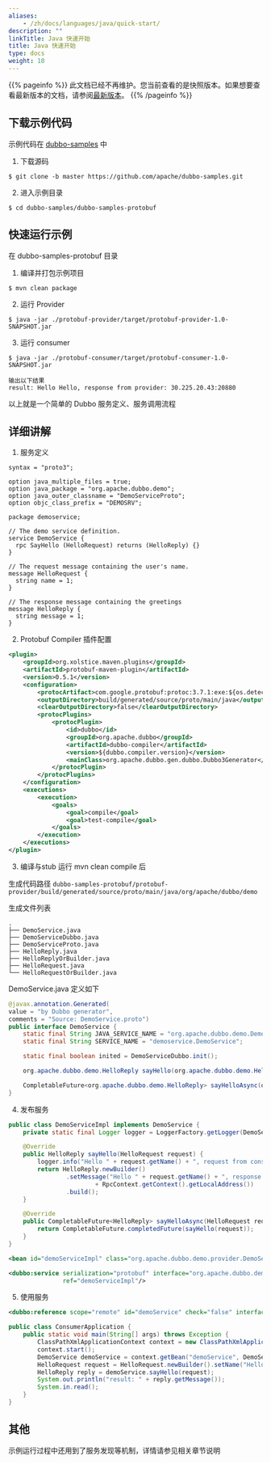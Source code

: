```yaml
---
aliases:
    - /zh/docs/languages/java/quick-start/
description: ""
linkTitle: Java 快速开始
title: Java 快速开始
type: docs
weight: 10
---
```




{{% pageinfo %}} 此文档已经不再维护。您当前查看的是快照版本。如果想要查看最新版本的文档，请参阅[最新版本](/zh-cn/docs3-v2/java-sdk/quick-start/)。
{{% /pageinfo %}}

## 下载示例代码
示例代码在 [dubbo-samples](https://github.com/apache/dubbo-samples) 中
1. 下载源码
```shell script
$ git clone -b master https://github.com/apache/dubbo-samples.git
```
2. 进入示例目录
```shell script
$ cd dubbo-samples/dubbo-samples-protobuf
```

## 快速运行示例
在 dubbo-samples-protobuf 目录

1. 编译并打包示例项目
```shell script
$ mvn clean package
```

2. 运行 Provider
```shell script
$ java -jar ./protobuf-provider/target/protobuf-provider-1.0-SNAPSHOT.jar 
```

3. 运行 consumer
```shell script
$ java -jar ./protobuf-consumer/target/protobuf-consumer-1.0-SNAPSHOT.jar 

输出以下结果
result: Hello Hello, response from provider: 30.225.20.43:20880
```


以上就是一个简单的 Dubbo 服务定义、服务调用流程

## 详细讲解
1. 服务定义
```text
syntax = "proto3";

option java_multiple_files = true;
option java_package = "org.apache.dubbo.demo";
option java_outer_classname = "DemoServiceProto";
option objc_class_prefix = "DEMOSRV";

package demoservice;

// The demo service definition.
service DemoService {
  rpc SayHello (HelloRequest) returns (HelloReply) {}
}

// The request message containing the user's name.
message HelloRequest {
  string name = 1;
}

// The response message containing the greetings
message HelloReply {
  string message = 1;
}

```

2. Protobuf Compiler 插件配置
```xml
<plugin>
    <groupId>org.xolstice.maven.plugins</groupId>
    <artifactId>protobuf-maven-plugin</artifactId>
    <version>0.5.1</version>
    <configuration>
        <protocArtifact>com.google.protobuf:protoc:3.7.1:exe:${os.detected.classifier}</protocArtifact>
        <outputDirectory>build/generated/source/proto/main/java</outputDirectory>
        <clearOutputDirectory>false</clearOutputDirectory>
        <protocPlugins>
            <protocPlugin>
                <id>dubbo</id>
                <groupId>org.apache.dubbo</groupId>
                <artifactId>dubbo-compiler</artifactId>
                <version>${dubbo.compiler.version}</version>
                <mainClass>org.apache.dubbo.gen.dubbo.Dubbo3Generator</mainClass>
            </protocPlugin>
        </protocPlugins>
    </configuration>
    <executions>
        <execution>
            <goals>
                <goal>compile</goal>
                <goal>test-compile</goal>
            </goals>
        </execution>
    </executions>
</plugin>
```

3. 编译与stub
运行 mvn clean compile 后

生成代码路径
`dubbo-samples-protobuf/protobuf-provider/build/generated/source/proto/main/java/org/apache/dubbo/demo`

生成文件列表
```text
.
├── DemoService.java
├── DemoServiceDubbo.java
├── DemoServiceProto.java
├── HelloReply.java
├── HelloReplyOrBuilder.java
├── HelloRequest.java
└── HelloRequestOrBuilder.java
```

DemoService.java 定义如下
```java
@javax.annotation.Generated(
value = "by Dubbo generator",
comments = "Source: DemoService.proto")
public interface DemoService {
    static final String JAVA_SERVICE_NAME = "org.apache.dubbo.demo.DemoService";
    static final String SERVICE_NAME = "demoservice.DemoService";

    static final boolean inited = DemoServiceDubbo.init();

    org.apache.dubbo.demo.HelloReply sayHello(org.apache.dubbo.demo.HelloRequest request);

    CompletableFuture<org.apache.dubbo.demo.HelloReply> sayHelloAsync(org.apache.dubbo.demo.HelloRequest request);
}
```

4. 发布服务
```java
public class DemoServiceImpl implements DemoService {
    private static final Logger logger = LoggerFactory.getLogger(DemoServiceImpl.class);

    @Override
    public HelloReply sayHello(HelloRequest request) {
        logger.info("Hello " + request.getName() + ", request from consumer: " + RpcContext.getContext().getRemoteAddress());
        return HelloReply.newBuilder()
                .setMessage("Hello " + request.getName() + ", response from provider: "
                        + RpcContext.getContext().getLocalAddress())
                .build();
    }

    @Override
    public CompletableFuture<HelloReply> sayHelloAsync(HelloRequest request) {
        return CompletableFuture.completedFuture(sayHello(request));
    }
}
```

```xml
<bean id="demoServiceImpl" class="org.apache.dubbo.demo.provider.DemoServiceImpl"/>

<dubbo:service serialization="protobuf" interface="org.apache.dubbo.demo.DemoService"
               ref="demoServiceImpl"/>
```

5. 使用服务

```xml
<dubbo:reference scope="remote" id="demoService" check="false" interface="org.apache.dubbo.demo.DemoService"/>
```

```java
public class ConsumerApplication {
    public static void main(String[] args) throws Exception {
        ClassPathXmlApplicationContext context = new ClassPathXmlApplicationContext("spring/dubbo-consumer.xml");
        context.start();
        DemoService demoService = context.getBean("demoService", DemoService.class);
        HelloRequest request = HelloRequest.newBuilder().setName("Hello").build();
        HelloReply reply = demoService.sayHello(request);
        System.out.println("result: " + reply.getMessage());
        System.in.read();
    }
}
```

## 其他
示例运行过程中还用到了服务发现等机制，详情请参见相关章节说明
